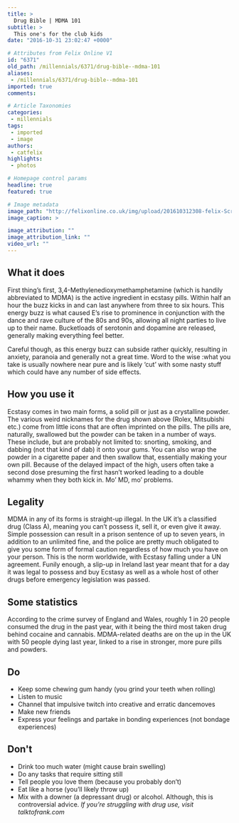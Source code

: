 ```yaml
---
title: >
  Drug Bible | MDMA 101
subtitle: >
  This one's for the club kids
date: "2016-10-31 23:02:47 +0000"

# Attributes from Felix Online V1
id: "6371"
old_path: /millennials/6371/drug-bible--mdma-101
aliases:
 - /millennials/6371/drug-bible--mdma-101
imported: true
comments:

# Article Taxonomies
categories:
 - millennials
tags:
 - imported
 - image
authors:
 - catfelix
highlights:
 - photos

# Homepage control params
headline: true
featured: true

# Image metadata
image_path: "http://felixonline.co.uk/img/upload/201610312308-felix-Screen Shot 2016-10-31 at 23.07.12.png"
image_caption: >

image_attribution: ""
image_attribution_link: ""
video_url: ""
---
```


## What it does
First thing’s first, 3,4-Methylenedioxymethamphetamine (which is handily abbreviated to MDMA) is the active ingredient in ecstasy pills. Within half an hour the buzz kicks in and can last anywhere from three to six hours. This energy buzz is what caused E’s rise to prominence in conjunction with the dance and rave culture of the 80s and 90s, allowing all night parties to live up to their name. Bucketloads of serotonin and dopamine are released, generally making everything feel better.

Careful though, as this energy buzz can subside rather quickly, resulting in anxiety, paranoia and generally not a great time. Word to the wise :what you take is usually nowhere near pure and is likely ‘cut’ with some nasty stuff which could have any number of side effects.
## How you use it
Ecstasy comes in two main forms, a solid pill or just as a crystalline powder. The various weird nicknames for the drug shown above (Rolex, Mitsubishi etc.) come from little icons that are often imprinted on the pills. The pills are, naturally, swallowed but the powder can be taken in a number of ways. These include, but are probably not limited to: snorting, smoking, and dabbing (not that kind of dab) it onto your gums.  You can also wrap the powder in a cigarette paper and then swallow that, essentially making your own pill. Because of the delayed impact of the high, users often take a second dose presuming the first hasn’t worked leading to a double whammy when they both kick in. Mo’ MD, mo’ problems.
## Legality
MDMA in any of its forms is straight-up illegal. In the UK it’s a classified drug (Class A), meaning you can’t possess it, sell it, or even give it away. Simple possession can result in a prison sentence of up to seven years, in addition to an unlimited fine, and the police are pretty much obligated to give you some form of formal caution regardless of how much you have on your person. This is the norm worldwide, with Ecstasy falling under a UN agreement. Funily enough, a slip-up in Ireland last year meant that for a day it was legal to possess and buy Ecstasy as well as a whole host of other drugs before emergency legislation was passed.
## Some statistics
According to the crime survey of England and Wales, roughly 1 in 20 people consumed the drug in the past year, with it being the third most taken drug behind cocaine and cannabis. MDMA-related deaths are on the up in the UK with 50 people dying last year, linked to a rise in stronger, more pure pills and powders.
## Do
 - Keep some chewing gum handy (you grind your teeth when rolling)
 - Listen to music
 - Channel that impulsive twitch into creative and erratic dancemoves
 - Make new friends
 - Express your feelings and partake in bonding experiences (not bondage experiences)
## Don't
 - Drink too much water (might cause brain swelling)
 - Do any tasks that require sitting still
 - Tell people you love them (because you probably don’t)
 - Eat like a horse (you’ll likely throw up)
 - Mix with a downer (a depressant drug) or alcohol. Although, this is controversial advice.
_If you’re struggling with drug use, visit talktofrank.com_
